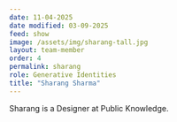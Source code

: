 ```yaml
---
date: 11-04-2025
date modified: 03-09-2025
feed: show
image: /assets/img/sharang-tall.jpg
layout: team-member
order: 4
permalink: sharang
role: Generative Identities
title: "Sharang Sharma"
---
```


Sharang is a Designer at Public Knowledge.